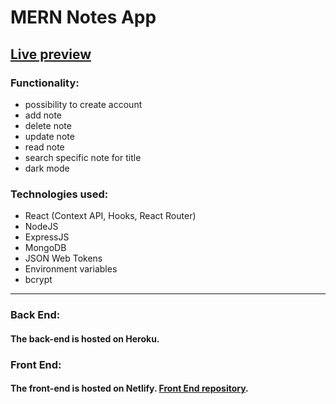 # MERN Notes App

## [Live preview](https://affectionate-fermi-96e2e0.netlify.app/)

### Functionality:
* possibility to create account
* add note
* delete note
* update note
* read note
* search specific note for title
* dark mode


### Technologies used:
* React (Context API, Hooks, React Router)
* NodeJS
* ExpressJS
* MongoDB
* JSON Web Tokens
* Environment variables
* bcrypt

***

### Back End:
#### The back-end is hosted on Heroku. 

### Front End:
#### The front-end is hosted on Netlify. [Front End repository](https://github.com/kumiasto/notes-app-frontend).

